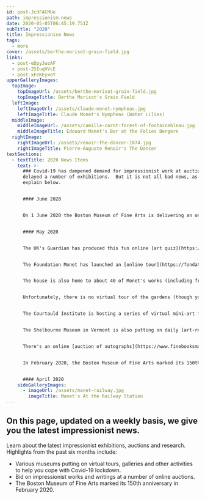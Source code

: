 ```yaml
---
id: post-JcdFACMUe
path: impressionism-news
date: 2020-05-05T06:45:19.751Z
subTitle: "2020"
title: Impressionism News
tags:
  - more
cover: /assets/berthe-morisot-grain-field.jpg
links:
  - post-eDpyJwzAF
  - post-25IuqVVcE
  - post-xFeKEyxoY
upperGalleryImages:
  topImage:
    topImageUrl: /assets/berthe-morisot-grain-field.jpg
    topImageTitle: Berthe Morisot's Grain Field
  leftImage:
    leftImageUrl: /assets/claude-monet-nympheas.jpg
    leftImageTitle: Claude Monet's Nympheas (Water Lilies)
  middleImage:
    middleImageUrl: /assets/camille-corot-forest-of-fontainebleau.jpg
    middleImageTitle: Edouard Manet's Bar at the Folies Bergere
  rightImage:
    rightImageUrl: /assets/renoir-the-dancer-1874.jpg
    rightImageTitle: Pierre-Auguste Renoir's The Dancer
textSections:
  - textTitle: 2020 News Items
    text: >-
      ### Covid-19 has dampened demand for impressionist work at auctions and
      delayed a number of exhibitions.  But it is not all bad news, as we
      explain below.


      #### June 2020


      On 1 June 2020 the Boston Museum of Fine Arts is delivering an online course for children in grades 1-5 entitled [Exploring Impressionism: The Art of Claude Monet](https://mfa.org/event/distance-learning/exploring-impressionism-the-art-of-claude-monet?event=62431).


      #### May 2020


      The UK's Guardian has produced this fun online [art quiz](https://www.theguardian.com/culture/2020/may/15/how-do-we-know-monet-painted-this-outdoors-the-great-british-art-quiz), including a question about Claude Monet.


      The Foundation Monet has launched an [online tour](https://fondation-monet.com/visite-virtuelle/) of Monet's House in Giverny.  Explore Monet's bedroom, his yellow kitchen adorned with Japanese art, and his blue-tiled kitchen.  


      The house is also home to about 40 of Monet's works (including from the Rouen Cathedral, Haystacks, Westminster Bridge, Houses of Parliament and Venice series) as well as works by other artists (Cezanne in particular).  


      Unfortunately, there is no virtual tour of the gardens (though you can check out some videos on The Foundation Monet's [vimeo channel](https://vimeo.com/fondationmonetgiverny)).  


      The Courtauld Institute is hosting a series of virtual mini-art festivals to help you get through lockdown.  [May 2020](https://www.eventbrite.co.uk/e/open-courtauld-hour-art-in-isolation-tickets-103139410754) sees evenings devoted to Women Artists, the Future of Art History and Art and Wellbeing.


      The Shelbourne Museum in Vermont is also putting on daily [art-related activities](https://shelburnemuseum.org/museum-from-home/ten-two-four-break-challenge/).


      There's an online [auction of autographs](https://www.finebooksmagazine.com/news/mao-marx-autographs-and-artifacts-offered-online-auction) and writings (you can bid until 13 May 2020), with lots including an 8-page letter written by Claude Monet to his second wife, Alice, in 1901.  It comments on the arrangements for Queen Victoria's funeral and Monet's meeting with writer Henry James.


      In February 2020, the Boston Museum of Fine Arts marked its 150th anniversary.  It selected 15 key works for the occasion, including one of Monet's Haystacks (or Grainstacks).


      #### April 2020
    sideGalleryImages:
      - imageUrl: /assets/manet-railway.jpg
        imageTitle: Manet's At the Railway Station
---
```


## On this page, updated on a weekly basis, we give you the latest impressionist news.

Learn about the latest impressionist exhibitions, auctions and research. Highlights from the past six months include:

- Various museums putting on virtual tours, galleries and other activities to help you cope with Covid-19 lockdown.
- Bid on impressionist works and writings at a number of online auctions.
- The Boston Museum of Fine Arts marked its 150th anniversary in February 2020.
